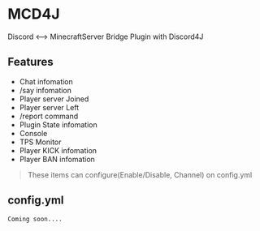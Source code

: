 # MCD4J
Discord &lt;--> MinecraftServer Bridge Plugin with Discord4J
## Features
 - Chat infomation
 - /say infomation
 - Player server Joined
 - Player server Left
 - /report command
 - Plugin State infomation
 - Console
 - TPS Monitor
 - Player KICK infomation
 - Player BAN infomation

> These items can configure(Enable/Disable, Channel) on config.yml
## config.yml

    Coming soon....
